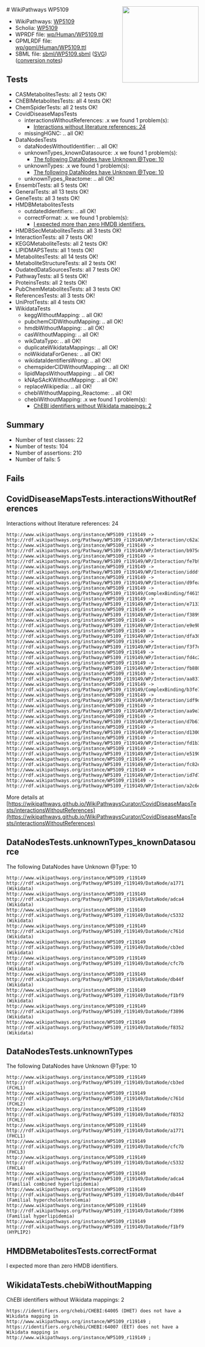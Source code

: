 <img style="float: right; width: 200px" src="../logo.png" />
# WikiPathways WP5109

* WikiPathways: [WP5109](https://identifiers.org/wikipathways:WP5109)
* Scholia: [WP5109](https://scholia.toolforge.org/wikipathways/WP5109)
* WPRDF file: [wp/Human/WP5109.ttl](../wp/Human/WP5109.ttl)
* GPMLRDF file: [wp/gpml/Human/WP5109.ttl](../wp/gpml/Human/WP5109.ttl)
* SBML file: [sbml/WP5109.sbml](../sbml/WP5109.sbml) ([SVG](../sbml/WP5109.svg)) ([conversion notes](../sbml/WP5109.txt))

## Tests
* CASMetabolitesTests: all 2 tests OK!
* ChEBIMetabolitesTests: all 4 tests OK!
* ChemSpiderTests: all 2 tests OK!
* CovidDiseaseMapsTests
    * interactionsWithoutReferences: .x we found 1 problem(s):
        * [Interactions without literature references: 24](#9701cd04)
    * missingHGNC: .. all OK!
* DataNodesTests
    * dataNodesWithoutIdentifier: .. all OK!
    * unknownTypes_knownDatasource: .x we found 1 problem(s):
        * [The following DataNodes have Unknown @Type: 10](#785dc41a)
    * unknownTypes: .x we found 1 problem(s):
        * [The following DataNodes have Unknown @Type: 10](#ef950831)
    * unknownTypes_Reactome: .. all OK!
* EnsemblTests: all 5 tests OK!
* GeneralTests: all 13 tests OK!
* GeneTests: all 3 tests OK!
* HMDBMetabolitesTests
    * outdatedIdentifiers: .. all OK!
    * correctFormat: .x. we found 1 problem(s):
        * [I expected more than zero HMDB identifiers.](#ad154c1e)
* HMDBSecMetabolitesTests: all 3 tests OK!
* InteractionTests: all 7 tests OK!
* KEGGMetaboliteTests: all 2 tests OK!
* LIPIDMAPSTests: all 1 tests OK!
* MetabolitesTests: all 14 tests OK!
* MetaboliteStructureTests: all 2 tests OK!
* OudatedDataSourcesTests: all 7 tests OK!
* PathwayTests: all 5 tests OK!
* ProteinsTests: all 2 tests OK!
* PubChemMetabolitesTests: all 3 tests OK!
* ReferencesTests: all 3 tests OK!
* UniProtTests: all 4 tests OK!
* WikidataTests
    * keggWithoutMapping: .. all OK!
    * pubchemCIDWithoutMapping: .. all OK!
    * hmdbWithoutMapping: .. all OK!
    * casWithoutMapping: .. all OK!
    * wikDataTypo: .. all OK!
    * duplicateWikidataMappings: .. all OK!
    * noWikidataForGenes: .. all OK!
    * wikidataIdentifiersWrong: .. all OK!
    * chemspiderCIDWithoutMapping: .. all OK!
    * lipidMapsWithoutMapping: .. all OK!
    * kNApSAcKWithoutMapping: .. all OK!
    * replaceWikipedia: .. all OK!
    * chebiWithoutMapping_Reactome: .. all OK!
    * chebiWithoutMapping: .x we found 1 problem(s):
        * [ChEBI identifiers without Wikidata mappings: 2](#a8d554ce)


## Summary

* Number of test classes: 22
* Number of tests: 104
* Number of assertions: 210
* Number of fails: 5

## Fails

<a name="9701cd04" />

## CovidDiseaseMapsTests.interactionsWithoutReferences

Interactions without literature references: 24
```
http://www.wikipathways.org/instance/WP5109_r119149 -> http://rdf.wikipathways.org/Pathway/WP5109_r119149/WP/Interaction/c62a3
http://www.wikipathways.org/instance/WP5109_r119149 -> http://rdf.wikipathways.org/Pathway/WP5109_r119149/WP/Interaction/b975d
http://www.wikipathways.org/instance/WP5109_r119149 -> http://rdf.wikipathways.org/Pathway/WP5109_r119149/WP/Interaction/fe7b9
http://www.wikipathways.org/instance/WP5109_r119149 -> http://rdf.wikipathways.org/Pathway/WP5109_r119149/WP/Interaction/idddfd35b4
http://www.wikipathways.org/instance/WP5109_r119149 -> http://rdf.wikipathways.org/Pathway/WP5109_r119149/WP/Interaction/d9fea
http://www.wikipathways.org/instance/WP5109_r119149 -> http://rdf.wikipathways.org/Pathway/WP5109_r119149/ComplexBinding/f4615
http://www.wikipathways.org/instance/WP5109_r119149 -> http://rdf.wikipathways.org/Pathway/WP5109_r119149/WP/Interaction/e7133
http://www.wikipathways.org/instance/WP5109_r119149 -> http://rdf.wikipathways.org/Pathway/WP5109_r119149/WP/Interaction/f3899
http://www.wikipathways.org/instance/WP5109_r119149 -> http://rdf.wikipathways.org/Pathway/WP5109_r119149/WP/Interaction/e9e9b
http://www.wikipathways.org/instance/WP5109_r119149 -> http://rdf.wikipathways.org/Pathway/WP5109_r119149/WP/Interaction/dfa30
http://www.wikipathways.org/instance/WP5109_r119149 -> http://rdf.wikipathways.org/Pathway/WP5109_r119149/WP/Interaction/f3f7e
http://www.wikipathways.org/instance/WP5109_r119149 -> http://rdf.wikipathways.org/Pathway/WP5109_r119149/WP/Interaction/fd4c2
http://www.wikipathways.org/instance/WP5109_r119149 -> http://rdf.wikipathways.org/Pathway/WP5109_r119149/WP/Interaction/fb880
http://www.wikipathways.org/instance/WP5109_r119149 -> http://rdf.wikipathways.org/Pathway/WP5109_r119149/WP/Interaction/aa831
http://www.wikipathways.org/instance/WP5109_r119149 -> http://rdf.wikipathways.org/Pathway/WP5109_r119149/ComplexBinding/b3fe7
http://www.wikipathways.org/instance/WP5109_r119149 -> http://rdf.wikipathways.org/Pathway/WP5109_r119149/WP/Interaction/idf9de3300
http://www.wikipathways.org/instance/WP5109_r119149 -> http://rdf.wikipathways.org/Pathway/WP5109_r119149/WP/Interaction/aa9e3
http://www.wikipathways.org/instance/WP5109_r119149 -> http://rdf.wikipathways.org/Pathway/WP5109_r119149/WP/Interaction/d7b61
http://www.wikipathways.org/instance/WP5109_r119149 -> http://rdf.wikipathways.org/Pathway/WP5109_r119149/WP/Interaction/d1300
http://www.wikipathways.org/instance/WP5109_r119149 -> http://rdf.wikipathways.org/Pathway/WP5109_r119149/WP/Interaction/fd1b3
http://www.wikipathways.org/instance/WP5109_r119149 -> http://rdf.wikipathways.org/Pathway/WP5109_r119149/WP/Interaction/e5190
http://www.wikipathways.org/instance/WP5109_r119149 -> http://rdf.wikipathways.org/Pathway/WP5109_r119149/WP/Interaction/fc82e
http://www.wikipathways.org/instance/WP5109_r119149 -> http://rdf.wikipathways.org/Pathway/WP5109_r119149/WP/Interaction/id7d752779
http://www.wikipathways.org/instance/WP5109_r119149 -> http://rdf.wikipathways.org/Pathway/WP5109_r119149/WP/Interaction/a2c6e
```

More details at [https://wikipathways.github.io/WikiPathwaysCurator/CovidDiseaseMapsTests/interactionsWithoutReferences](https://wikipathways.github.io/WikiPathwaysCurator/CovidDiseaseMapsTests/interactionsWithoutReferences)

<a name="785dc41a" />

## DataNodesTests.unknownTypes_knownDatasource

The following DataNodes have Unknown @Type: 10
```
http://www.wikipathways.org/instance/WP5109_r119149 http://rdf.wikipathways.org/Pathway/WP5109_r119149/DataNode/a1771 (Wikidata)
http://www.wikipathways.org/instance/WP5109_r119149 http://rdf.wikipathways.org/Pathway/WP5109_r119149/DataNode/adca4 (Wikidata)
http://www.wikipathways.org/instance/WP5109_r119149 http://rdf.wikipathways.org/Pathway/WP5109_r119149/DataNode/c5332 (Wikidata)
http://www.wikipathways.org/instance/WP5109_r119149 http://rdf.wikipathways.org/Pathway/WP5109_r119149/DataNode/c761d (Wikidata)
http://www.wikipathways.org/instance/WP5109_r119149 http://rdf.wikipathways.org/Pathway/WP5109_r119149/DataNode/cb3ed (Wikidata)
http://www.wikipathways.org/instance/WP5109_r119149 http://rdf.wikipathways.org/Pathway/WP5109_r119149/DataNode/cfc7b (Wikidata)
http://www.wikipathways.org/instance/WP5109_r119149 http://rdf.wikipathways.org/Pathway/WP5109_r119149/DataNode/db44f (Wikidata)
http://www.wikipathways.org/instance/WP5109_r119149 http://rdf.wikipathways.org/Pathway/WP5109_r119149/DataNode/f1bf9 (Wikidata)
http://www.wikipathways.org/instance/WP5109_r119149 http://rdf.wikipathways.org/Pathway/WP5109_r119149/DataNode/f3896 (Wikidata)
http://www.wikipathways.org/instance/WP5109_r119149 http://rdf.wikipathways.org/Pathway/WP5109_r119149/DataNode/f8352 (Wikidata)
```

<a name="ef950831" />

## DataNodesTests.unknownTypes

The following DataNodes have Unknown @Type: 10
```
http://www.wikipathways.org/instance/WP5109_r119149 http://rdf.wikipathways.org/Pathway/WP5109_r119149/DataNode/cb3ed (FCHL1)
http://www.wikipathways.org/instance/WP5109_r119149 http://rdf.wikipathways.org/Pathway/WP5109_r119149/DataNode/c761d (FCHL2)
http://www.wikipathways.org/instance/WP5109_r119149 http://rdf.wikipathways.org/Pathway/WP5109_r119149/DataNode/f8352 (FCHL3)
http://www.wikipathways.org/instance/WP5109_r119149 http://rdf.wikipathways.org/Pathway/WP5109_r119149/DataNode/a1771 (FHCL1)
http://www.wikipathways.org/instance/WP5109_r119149 http://rdf.wikipathways.org/Pathway/WP5109_r119149/DataNode/cfc7b (FHCL3)
http://www.wikipathways.org/instance/WP5109_r119149 http://rdf.wikipathways.org/Pathway/WP5109_r119149/DataNode/c5332 (FHCL4)
http://www.wikipathways.org/instance/WP5109_r119149 http://rdf.wikipathways.org/Pathway/WP5109_r119149/DataNode/adca4 (Familial combined hyperlipidemia)
http://www.wikipathways.org/instance/WP5109_r119149 http://rdf.wikipathways.org/Pathway/WP5109_r119149/DataNode/db44f (Familial hypercholesterolemia)
http://www.wikipathways.org/instance/WP5109_r119149 http://rdf.wikipathways.org/Pathway/WP5109_r119149/DataNode/f3896 (Familial hyperlipidemia)
http://www.wikipathways.org/instance/WP5109_r119149 http://rdf.wikipathways.org/Pathway/WP5109_r119149/DataNode/f1bf9 (HYPLIP2)
```

<a name="ad154c1e" />

## HMDBMetabolitesTests.correctFormat

I expected more than zero HMDB identifiers.
<a name="a8d554ce" />

## WikidataTests.chebiWithoutMapping

ChEBI identifiers without Wikidata mappings: 2
```
https://identifiers.org/chebi/CHEBI:64005 (DHET) does not have a Wikidata mapping in http://www.wikipathways.org/instance/WP5109_r119149 ; 
https://identifiers.org/chebi/CHEBI:64007 (EET) does not have a Wikidata mapping in http://www.wikipathways.org/instance/WP5109_r119149 ; 
```

